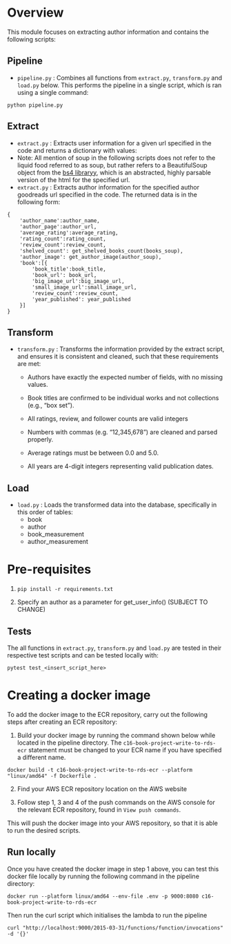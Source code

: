 # Overview

This module focuses on extracting author information and contains the following scripts:

## Pipeline
- `pipeline.py` : Combines all functions from `extract.py`, `transform.py` and `load.py` below. This performs the pipeline in a single script, which is ran using a single command:
```
python pipeline.py
```


## Extract
- `extract.py` : Extracts user information for a given url specified in the code and returns a dictionary with values:
- Note: All mention of soup in the following scripts does not refer to the liquid food referred to as soup, but rather refers to a BeautifulSoup object from the [bs4 libraryy](https://www.crummy.com/software/BeautifulSoup/bs4/doc/), which is an abstracted, highly parsable version of the html for the specified url.
- `extract.py` : Extracts author information for the specified author goodreads url specified in the code. The returned data is in the following form:
```
{
    'author_name':author_name,
    'author_page':author_url,
    'average_rating':average_rating,
    'rating_count':rating_count,
    'review_count':review_count,
    'shelved_count': get_shelved_books_count(books_soup),
    'author_image': get_author_image(author_soup),
    'book':[{
        'book_title':book_title,
        'book_url': book_url,
        'big_image_url':big_image_url,
        'small_image_url':small_image_url,
        'review_count':review_count,
        'year_published': year_published
    }]
}
```

## Transform
- `transform.py` : Transforms the information provided by the extract script, and ensures it is consistent and cleaned, such that these requirements are met:

    
    - Authors have exactly the expected number of fields, with no missing values.

    - Book titles are confirmed to be individual works and not collections (e.g., “box set”).

    - All ratings, review, and follower counts are valid integers

    - Numbers with commas (e.g. “12,345,678”) are cleaned and parsed properly.

    - Average ratings must be between 0.0 and 5.0.

    - All years are 4-digit integers representing valid publication dates.

## Load
- `load.py` : Loads the transformed data into the database, specifically in this order of tables:
    - book
    - author
    - book_measurement
    - author_measurement


# Pre-requisites

1. `pip install -r requirements.txt`

2. Specify an author as a parameter for get_user_info() (SUBJECT TO CHANGE)

## Tests

The all functions in `extract.py`, `transform.py` and `load.py` are tested in their respective test scripts and can be tested locally with:

```
pytest test_<insert_script_here>
```




# Creating a docker image

To add the docker image to the ECR repository, carry out the following steps after creating an ECR repository:

1. Build your docker image by running the command shown below while located in the pipeline directory. The `c16-book-project-write-to-rds-ecr` statement must be changed to your ECR name if you have specified a different name.

```
docker build -t c16-book-project-write-to-rds-ecr --platform "linux/amd64" -f Dockerfile .
```

2. Find your AWS ECR repository location on the AWS website


3. Follow step 1, 3 and 4 of the push commands on the AWS console for the relevant ECR repository, found in `View push commands`.

This will push the docker image into your AWS repository, so that it is able to run the desired scripts.

## Run locally

Once you have created the docker image in step 1 above, you can test this docker file locally by running the following command in the pipeline directory:

```
docker run --platform linux/amd64 --env-file .env -p 9000:8080 c16-book-project-write-to-rds-ecr
```

Then run the curl script which initialises the lambda to run the pipeline

```
curl "http://localhost:9000/2015-03-31/functions/function/invocations" -d '{}'
```